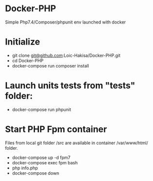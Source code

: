 # Docker-PHP
Simple Php7.4/Composer/phpunit env launched with docker


# Initialize

* git clone git@github.com:Loic-Hakisa/Docker-PHP.git
* cd Docker-PHP
* docker-compose run composer install


# Launch units tests from "tests" folder:

* docker-compose run phpunit


# Start PHP Fpm container

Files from local git folder /src are available in container /var/www/html/ folder.

* docker-compose up -d fpm7
* docker-compose exec fpm bash
* php info.php
* docker-compose down

